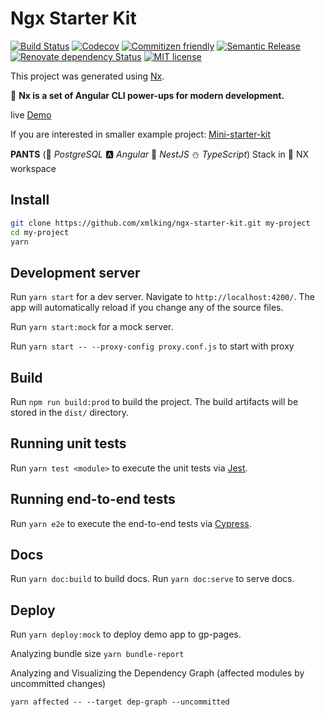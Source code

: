 # Ngx Starter Kit

[![Build Status](https://img.shields.io/endpoint.svg?url=https%3A%2F%2Factions-badge.atrox.dev%2Fxmlking%2Fngx-starter-kit%2Fbadge&style=flat)](https://actions-badge.atrox.dev/xmlking/ngx-starter-kit/goto)
[![Codecov](https://codecov.io/gh/xmlking/ngx-starter-kit/branch/develop/graph/badge.svg)](https://codecov.io/gh/xmlking/ngx-starter-kit)
[![Commitizen friendly](https://img.shields.io/badge/commitizen-friendly-brightgreen.svg)](http://commitizen.github.io/cz-cli/)
[![Semantic Release](https://img.shields.io/badge/%20%20%F0%9F%93%A6%F0%9F%9A%80-semantic--release-e10079.svg)](https://github.com/semantic-release/semantic-release)
[![Renovate dependency Status](https://img.shields.io/badge/renovate-enabled-brightgreen.svg)](https://renovatebot.com/)
[![MIT license](https://img.shields.io/badge/license-MIT-brightgreen.svg)](https://opensource.org/licenses/MIT)

This project was generated using [Nx](https://nx.dev).

🔎 **Nx is a set of Angular CLI power-ups for modern development.**

live [Demo](https://xmlking.github.io/ngx-starter-kit/index.html)

If you are interested in smaller example project: [Mini-starter-kit](https://github.com/xmlking/connect4)

**PANTS** (:elephant: _PostgreSQL_ :a: _Angular_ :rocket: _NestJS_ :snowman: _TypeScript_) Stack in :dolphin: NX workspace

## Install

```bash
git clone https://github.com/xmlking/ngx-starter-kit.git my-project
cd my-project
yarn
```

## Development server

Run `yarn start` for a dev server. Navigate to `http://localhost:4200/`. The app will automatically reload if you change any of the source files.

Run `yarn start:mock` for a mock server.

Run `yarn start -- --proxy-config proxy.conf.js` to start with proxy

## Build

Run `npm run build:prod` to build the project. The build artifacts will be stored in the `dist/` directory.

## Running unit tests

Run `yarn test <module>` to execute the unit tests via [Jest](https://jestjs.io/).

## Running end-to-end tests

Run `yarn e2e` to execute the end-to-end tests via [Cypress](https://www.cypress.io/).

## Docs

Run `yarn doc:build` to build docs.
Run `yarn doc:serve` to serve docs.

## Deploy

Run `yarn deploy:mock` to deploy demo app to gp-pages.

Analyzing bundle size `yarn bundle-report`

Analyzing and Visualizing the Dependency Graph (affected modules by uncommitted changes)

`yarn affected -- --target dep-graph --uncommitted`
